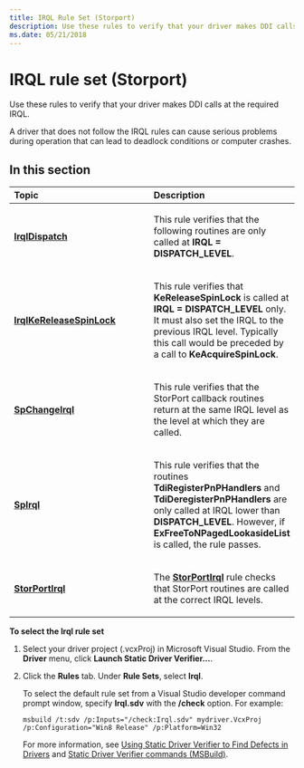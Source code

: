 ```yaml
---
title: IRQL Rule Set (Storport)
description: Use these rules to verify that your driver makes DDI calls at the required IRQL.A driver that does not follow the IRQL rules can cause serious problems during operation that can lead to deadlock conditions or computer crashes.
ms.date: 05/21/2018
---
```


# IRQL rule set (Storport)


Use these rules to verify that your driver makes DDI calls at the required IRQL.

A driver that does not follow the IRQL rules can cause serious problems during operation that can lead to deadlock conditions or computer crashes.

## In this section


<table>
<colgroup>
<col width="50%" />
<col width="50%" />
</colgroup>
<thead>
<tr class="header">
<th align="left">Topic</th>
<th align="left">Description</th>
</tr>
</thead>
<tbody>
<tr class="odd">
<td align="left"><p><a href="storport-irqldispatch.md" data-raw-source="[&lt;strong&gt;IrqlDispatch&lt;/strong&gt;](storport-irqldispatch.md)"><strong>IrqlDispatch</strong></a></p></td>
<td align="left"><p>This rule verifies that the following routines are only called at <strong>IRQL = DISPATCH_LEVEL</strong>.</p></td>
</tr>
<tr class="even">
<td align="left"><p><a href="storport-irqlkereleasespinlock.md" data-raw-source="[&lt;strong&gt;IrqlKeReleaseSpinLock&lt;/strong&gt;](storport-irqlkereleasespinlock.md)"><strong>IrqlKeReleaseSpinLock</strong></a></p></td>
<td align="left"><p>This rule verifies that <strong>KeReleaseSpinLock</strong> is called at <strong>IRQL = DISPATCH_LEVEL</strong> only. It must also set the IRQL to the previous IRQL level. Typically this call would be preceded by a call to <strong>KeAcquireSpinLock</strong>.</p></td>
</tr>
<tr class="odd">
<td align="left"><p><a href="storport-spchangeirql.md" data-raw-source="[&lt;strong&gt;SpChangeIrql&lt;/strong&gt;](storport-spchangeirql.md)"><strong>SpChangeIrql</strong></a></p></td>
<td align="left"><p>This rule verifies that the StorPort callback routines return at the same IRQL level as the level at which they are called.</p></td>
</tr>
<tr class="even">
<td align="left"><p><a href="storport-spirql.md" data-raw-source="[&lt;strong&gt;SpIrql&lt;/strong&gt;](storport-spirql.md)"><strong>SpIrql</strong></a></p></td>
<td align="left"><p>This rule verifies that the routines <strong>TdiRegisterPnPHandlers</strong> and <strong>TdiDeregisterPnPHandlers</strong> are only called at IRQL lower than <strong>DISPATCH_LEVEL</strong>. However, if <strong>ExFreeToNPagedLookasideList</strong> is called, the rule passes.</p></td>
</tr>
<tr class="odd">
<td align="left"><p><a href="storport-storportirql.md" data-raw-source="[&lt;strong&gt;StorPortIrql&lt;/strong&gt;](storport-storportirql.md)"><strong>StorPortIrql</strong></a></p></td>
<td align="left"><p>The <a href="storport-storportirql.md" data-raw-source="[&lt;strong&gt;StorPortIrql&lt;/strong&gt;](storport-storportirql.md)"><strong>StorPortIrql</strong></a> rule checks that StorPort routines are called at the correct IRQL levels.</p></td>
</tr>
</tbody>
</table>

 

**To select the Irql rule set**

1.  Select your driver project (.vcxProj) in Microsoft Visual Studio. From the **Driver** menu, click **Launch Static Driver Verifier…**.

2.  Click the **Rules** tab. Under **Rule Sets**, select **Irql**.

    To select the default rule set from a Visual Studio developer command prompt window, specify **Irql.sdv** with the **/check** option. For example:

    ```
    msbuild /t:sdv /p:Inputs="/check:Irql.sdv" mydriver.VcxProj /p:Configuration="Win8 Release" /p:Platform=Win32
    ```

    For more information, see [Using Static Driver Verifier to Find Defects in Drivers](./using-static-driver-verifier-to-find-defects-in-drivers.md) and [Static Driver Verifier commands (MSBuild)](./-static-driver-verifier-commands--msbuild-.md).

 

